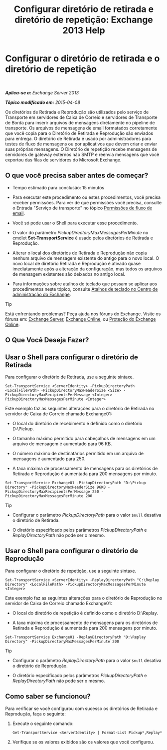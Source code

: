 ﻿---
title: 'Configurar diretório de retirada e diretório de repetição: Exchange 2013 Help'
TOCTitle: Configurar o diretório de retirada e o diretório de repetição
ms:assetid: c9ca7358-9a08-4f57-89d0-910e4438df8a
ms:mtpsurl: https://technet.microsoft.com/pt-br/library/Bb124549(v=EXCHG.150)
ms:contentKeyID: 50486647
ms.date: 05/22/2018
mtps_version: v=EXCHG.150
ms.translationtype: MT
---

# Configurar o diretório de retirada e o diretório de repetição

 

_**Aplica-se a:** Exchange Server 2013_

_**Tópico modificado em:** 2015-04-08_

Os diretórios de Retirada e Reprodução são utilizados pelo serviço de Transporte em servidores de Caixa de Correio e servidores de Transporte de Borda para inserir arquivos de mensagens diretamente no pipeline de transporte. Os arquivos de mensagens de email formatados corretamente que você copia para o Diretório de Retirada e Reprodução são enviados para entrega. O diretório de Retirada é usado por administradores para testes de fluxo de mensagens ou por aplicativos que devem criar e enviar suas próprias mensagens. O Diretório de repetição recebe mensagens de servidores de gateway externos não SMTP e reenvia mensagens que você exportou das filas de servidores do Microsoft Exchange.

## O que você precisa saber antes de começar?

  - Tempo estimado para conclusão: 15 minutos

  - Para executar este procedimento ou estes procedimentos, você precisa receber permissões. Para ver de que permissões você precisa, consulte o Entrada "Serviço de transporte" no tópico [Permissões de fluxo de email](mail-flow-permissions-exchange-2013-help.md).

  - Você só pode usar o Shell para executar esse procedimento.

  - O valor do parâmetro *PickupDirectoryMaxMessagesPerMinute* no cmdlet **Set-TransportService** é usado pelos diretórios de Retirada e Reprodução.

  - Alterar o local dos diretórios de Retirada e Reprodução não copia nenhum arquivo de mensagem existente do antigo para o novo local. O novo local de diretório Retirada e Reprodução é ativado quase imediatamente após a alteração da configuração, mas todos os arquivos de mensagem existentes são deixados no antigo local.

  - Para informações sobre atalhos de teclado que possam se aplicar aos procedimentos neste tópico, consulte [Atalhos de teclado no Centro de administração do Exchange](keyboard-shortcuts-in-the-exchange-admin-center-exchange-online-protection-help.md).


> [!TIP]
> Está enfrentando problemas? Peça ajuda nos fóruns do Exchange. Visite os fóruns em: <A href="https://go.microsoft.com/fwlink/p/?linkid=60612">Exchange Server</A>, <A href="https://go.microsoft.com/fwlink/p/?linkid=267542">Exchange Online</A>, ou <A href="https://go.microsoft.com/fwlink/p/?linkid=285351">Proteção do Exchange Online</A>.



## O Que Você Deseja Fazer?

## Usar o Shell para configurar o diretório de Retirada

Para configurar o diretório de Retirada, use a seguinte sintaxe.

    Set-TransportService <ServerIdentity> -PickupDirectoryPath <LocalFilePath> -PickupDirectoryMaxHeaderSize <Size> -PickupDirectoryMaxRecipientsPerMessage <Integer> -PickupDirectoryMaxMessagesPerMinute <Integer>

Este exemplo faz as seguintes alterações para o diretório de Retirada no servidor de Caixa de Correio chamado Exchange01:

  - O local do diretório de recebimento é definido como o diretório D:\\Pickup.

  - O tamanho máximo permitido para cabeçalhos de mensagens em um arquivo de mensagem é aumentado para 96 KB.

  - O número máximo de destinatários permitido em um arquivo de mensagens é aumentado para 250.

  - A taxa máxima de processamento de mensagens para os diretórios de Retirada e Reprodução é aumentada para 200 mensagens por minuto.

<!-- end list -->

    Set-TransportService Exchange01 -PickupDirectoryPath "D:\Pickup Directory" -PickupDirectoryMaxHeaderSize 96KB -PickupDirectoryMaxRecipientsPerMessage 250 -PickupDirectoryMaxMessagesPerMinute 200


> [!TIP]
> <UL>
> <LI>
> <P>Configurar o parâmetro <EM>PickupDirectoryPath</EM> para o valor <CODE>$null</CODE> desativa o diretório de Retirada.</P>
> <LI>
> <P>O diretório especificado pelos parâmetros <EM>PickupDirectoryPath</EM> e <EM>ReplayDirectoryPath</EM> não pode ser o mesmo.</P></LI></UL>



## Usar o Shell para configurar o diretório de Reprodução

Para configurar o diretório de repetição, use a seguinte sintaxe.

    Set-TransportService <ServerIdentity> -ReplayDirectoryPath "C:\Replay Directory" <LocalFilePath> -PickupDirectoryMaxMessagesPerMinute <Integer>

Este exemplo faz as seguintes alterações para o diretório de Reprodução no servidor de Caixa de Correio chamado Exchange01:

  - O local do diretório de repetição é definido como o diretório D:\\Replay.

  - A taxa máxima de processamento de mensagens para os diretórios de Retirada e Reprodução é aumentada para 200 mensagens por minuto.

<!-- end list -->

    Set-TransportService Exchange01 -ReplayDirectoryPath "D:\Replay Directory" -PickupDirectoryMaxMessagesPerMinute 200


> [!TIP]
> <UL>
> <LI>
> <P>Configurar o parâmetro <EM>ReplayDirectoryPath</EM> para o valor <CODE>$null</CODE> desativa o diretório de Reprodução.</P>
> <LI>
> <P>O diretório especificado pelos parâmetros <EM>PickupDirectoryPath</EM> e <EM>ReplayDirectoryPath</EM> não pode ser o mesmo.</P></LI></UL>



## Como saber se funcionou?

Para verificar se você configurou com sucesso os diretórios de Retirada e Reprodução, faça o seguinte:

1.  Execute o seguinte comando:
    
        Get-TransportService <ServerIdentity> | Format-List Pickup*,Replay*

2.  Verifique se os valores exibidos são os valores que você configurou.

